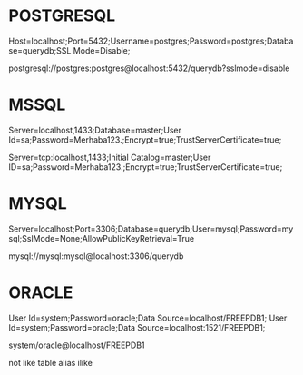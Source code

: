 # POSTGRESQL
Host=localhost;Port=5432;Username=postgres;Password=postgres;Database=querydb;SSL Mode=Disable;

postgresql://postgres:postgres@localhost:5432/querydb?sslmode=disable

# MSSQL
Server=localhost,1433;Database=master;User Id=sa;Password=Merhaba123.;Encrypt=true;TrustServerCertificate=true;

Server=tcp:localhost,1433;Initial Catalog=master;User ID=sa;Password=Merhaba123.;Encrypt=true;TrustServerCertificate=true;

# MYSQL
Server=localhost;Port=3306;Database=querydb;User=mysql;Password=mysql;SslMode=None;AllowPublicKeyRetrieval=True

mysql://mysql:mysql@localhost:3306/querydb

# ORACLE
User Id=system;Password=oracle;Data Source=localhost/FREEPDB1;
User Id=system;Password=oracle;Data Source=localhost:1521/FREEPDB1;

system/oracle@localhost/FREEPDB1


not like
table alias
ilike